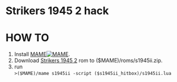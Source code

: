 # Strikers 1945 2 hack



HOW TO
=============
1. Install [MAME](https://github.com/mamedev/mame)[![MAME](http://www.mame.net/_include/img/mame-logo.png)](https://github.com/mamedev/mame).
2. Download [Strikers 1945 2](http://doperoms.com/roms/mame/s1945ii.zip.html/689168/S1945ii.zip.html) rom to ($MAME)/roms/s1945ii.zip.
3. run    
  `>($MAME)/mame s1945ii -script ($s1945ii_hitbox)/s1945ii.lua`

